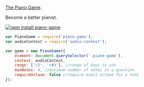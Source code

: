[The Piano Game](https://dfcreative.github.io/piano-game).

Become a better pianist.


[![npm install piano-game](https://nodei.co/npm/piano-game.png?mini=true)](https://nodei.co/npm/piano-game/)


```js
var PianoGame = require('piano-game');
var audioContext = require('audio-context');

var game = new PianoGame({
	element: document.querySelector('.piano-game'),
	context: audioContext,
	range: ['c2', 'c#3'], //range of keys to ask
	maxNotes: 4, //maximum number of notes in a question
	requireOctave: false //require exact octave for a note
});
```